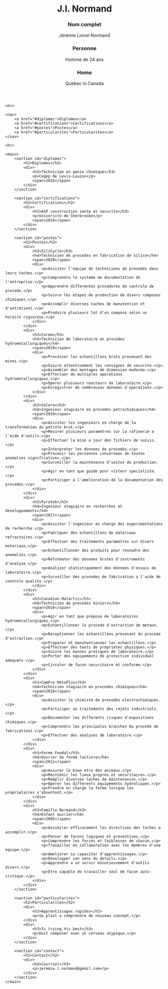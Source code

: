 <!DOCTYPE html>
<html lang="en">

<head>
	<meta name="author" content="J.L. Normand">
	<meta charset="UTF-8">
	<link rel="stylesheet" href="design.css">
	<title>J.l. Normand</title>
</head>

<body>
	<header>
		<h1>J.l. Normand</h1>
		<div>
			<h3>Nom complet</h3>
			<p>Jérémie Lionel Normand</p>
		</div>
		<div>
			<h3>Personne</h3>
			<p>Homme de 24 ans</p>
		</div>
		<div>
			<h3>Home</h3>
			<p>Quebec in Canada</p>
		</div>
	</header>

	<hr>

	<nav>
		<a href="#diplomes">Diplomes</a>
		<a href="#certifications">Certifications</a>
		<a href="#postes">Postes</a>
		<a href="#particularites">Particularites</a>
	</nav>

	<hr>

	<main>
		<section id="diplomes">
			<h2>Diplomes</h2>
			<div>
				<h3>Technicien en genie chimique</h3>
				<p>Cegep de Levis-Lauzon</p>
				<span>2016</span>
			</div>
		</section>

		<section id="certifications">
			<h2>Certifications</h2>
			<div>
				<h3>ASP construction sante et securite</h3>
				<p>Universite de Sherbrooke</p>
				<span>2016</span>
			</div>
		</section>

		<section id="postes">
			<h2>Postes</h2>
			<div>
				<h3>SiliCycle</h3>
				<h4>Technicien de procedes en fabrication de silice</h4>
				<span>2020</span>
				<div>
					<p>Assister l'equipe de techniciens de procedes dans leurs taches.</p>
					<p>Comprendre le systeme de documentation de l'entreprise.</p>
					<p>Apprendre differentes procedures de controle de procede.</p>
					<p>Suivre les etapes de production de divers composes chimiques.</p>
					<p>Accomplir diverses taches de manutention et d'entretient.</p>
					<p>Produire plusieurs lot d'un compose selon un horaire rigoureux.</p>
				</div>
			</div>
			<div>
				<h3>Corem</h3>
				<h4>Technicien de laboratoire en procedes hydrometallurgiques</h4>
				<span>2019</span>
				<div>
					<p>Processer les echantillons bruts provenant des mines.</p>
					<p>Suivre attentivement les consignes de securite.</p>
					<p>Assembler des montages de dimension moderee.</p>
					<p>Effectuer de multiples operations hydrometallurgiques.</p>
					<p>Operer plusieurs reacteurs de laboratoire.</p>
					<p>Enregistrer de nombreuses donnees d'operations.</p>
				</div>
			</div>
			<div>
				<h3>Valero</h3>
				<h4>Ingenieur stagiaire en procedes petrochimiques</h4>
				<span>2019</span>
				<div>
					<p>Assister les ingenieurs en charge de la transformation du petrole brut.</p>
					<p>Mesurer plusieurs parametres sur la rafinerie a l'aide d'outils.</p>
					<p>Effectuer la mise a jour des fichiers de suivis.</p>
					<p>Interpreter les donnees de procedes.</p>
					<p>Prevenir les personnes concernees de toutes anomalies significatives.</p>
					<p>Surveiller la maintenance d'unites de production.</p>
					<p>Agir en tant que guide pour visteur specialiste.</p>
					<p>Participer a l'amelioration de la documentation des procedes.</p>
				</div>
			</div>
			<div>
				<h3>Pyrotek</h3>
				<h4>Ingenieur stagiaire en recherches et developpements</h4>
				<span>2017</span>
				<div>
					<p>Assister l'ingenieur en charge des experimentations de recherche.</p>
					<p>Fabriquer des echantillons de materiaux refractaires.</p>
					<p>Effectuer des traitements parametres sur divers materiaux.</p>
					<p>Echantillonner des produits pour resoudre des anomalies.</p>
					<p>Reformater des donnees brutes d'instruments d'analyse.</p>
					<p>Analizer statistiquement des donnees d'essais de laboratoire.</p>
					<p>Surveiller des procedes de fabrication a l'aide de controle qualite.</p>
				</div>
			</div>
			<div>
				<h3>Canadian Malartic</h3>
				<h4>Technicien de procedes miniers</h4>
				<span>2016</span>
				<div>
					<p>Agir en tant que prepose de laboratoires hydrometallurgiques.</p>
					<p>Echantillonner le procede d'extraction de metaux.</p>
					<p>Receptionner les echantillons provenant du procede d'extraction.</p>
					<p>Preparer et manutentionner les echantillons.</p>
					<p>Effectuer des tests de proprietes physiques.</p>
					<p>Suivre les bonnes pratiques de laboratoire.</p>
					<p>Porter des equipements de protection individuel adequats.</p>
					<p>Circuler de facon securitaire et conforme.</p>
				</div>
			</div>
			<div>
				<h3>CamPro MetoPlus</h3>
				<h4>Technicien stagiaire en procedes chimiques</h4>
				<span>2016</span>
				<div>
					<p>Assister le chimiste de procedes electrochimiques.</p>
					<p>Participer au traitements des rejets industriels.</p>
					<p>Documenter les differents risques d'expositions chimiques.</p>
					<p>Comprendre les principales branches du procede de fabrications.</p>
					<p>Effectuer des analyses de laboratoire.</p>
				</div>
			</div>
			<div>
				<h3>Ferme Feodal</h3>
				<h4>Ouvrier de ferme laitiere</h4>
				<span>2011</span>
				<div>
					<p>Assurer le bien etre des animaux.</p>
					<p>Maintenir les lieux propres et securitaires.</p>
					<p>Remplir diverses taches de maintenances.</p>
					<p>Operer les differents equipements hydroliques.</p>
					<p>Prendre en charge la ferme lorsque les proprietaires s'absentent.</p>
				</div>
			</div>
			<div>
				<h3>Famille Normand</h3>
				<h4>Enfant ouvrier</h4>
				<span>2005</span>
				<div>
					<p>Assimiler efficacement les directives des taches a accomplir.</p>
					<p>Penser de facons logiques et preventives.</p>
					<p>Comprendre les forces et faiblesses de chacun.</p>
					<p>Travailler en collaboration avec les membres d'une equipe.</p>
					<p>Ameliorer sa capaciter d'apprentissages.</p>
					<p>Developper son sens du details.</p>
					<p>Apprendre a se servir minutieusement d'outils divers.</p>
					<p>Etre capable de travailler seul de facon auto-critique.</p>
				</div>
			</div>
		</section>

		<section id="particularites">
			<h2>Particularites</h2>
			<div>
				<h3>Apprentissages rapides</h3>
				<p>Se plait a comprendre de nouveau concept.</p>
			</div>
			<div>
				<h3>Is trying his best</h3>
				<p>Doit composer avec un cerveau atypique.</p>
			</div>
		</section>

		<section id="contact">
			<h2>Contact</h2>
			<div>
				<h3>Courriel</h3>
				<p>jeremie.l.normand@gmail.com</p>
			</div>
		</section>
	</main>
</body>

</html>
